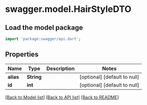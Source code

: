 # swagger.model.HairStyleDTO

## Load the model package
```dart
import 'package:swagger/api.dart';
```

## Properties
Name | Type | Description | Notes
------------ | ------------- | ------------- | -------------
**alias** | **String** |  | [optional] [default to null]
**id** | **int** |  | [optional] [default to null]

[[Back to Model list]](../README.md#documentation-for-models) [[Back to API list]](../README.md#documentation-for-api-endpoints) [[Back to README]](../README.md)


